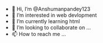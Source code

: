 - 👋 Hi, I’m @Anshumanpandey123
- 👀 I’m interested in web devlopment
- 🌱 I’m currently learning html
- 💞️ I’m looking to collaborate on ...
- 📫 How to reach me ...

<!---
Anshumanpandey123/Anshumanpandey123 is a ✨ special ✨ repository because its `README.md` (this file) appears on your GitHub profile.
You can click the Preview link to take a look at your changes.
--->
